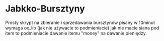 # Jabkko-Bursztyny
Prosty skrypt na zbieranie i sprzedawania bursztynów pisany w 10minut wymaga ox_lib (jak nie używacie to podmieniacie) jak nie macie  siana pod item to podmieniacie dawanie itemu "money" na dawanie pieniędzy.
